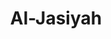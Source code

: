 ---
title: "Al-Jasiyah"
arabic: "الجاثية"
no: 45
arabic_no: ٤٥
ayah: 37
prev: ad-dukhan
next: al-ahqaf
---